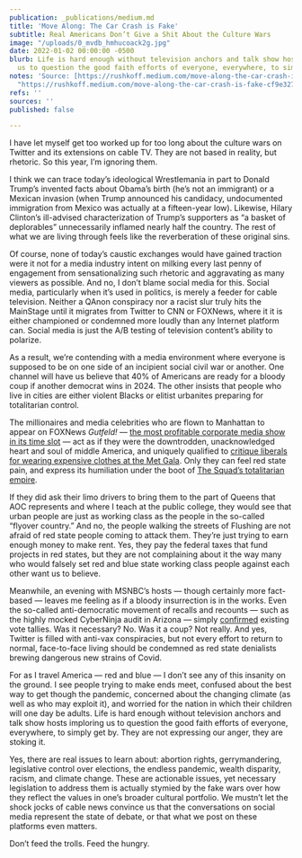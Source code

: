```yaml
---
publication: _publications/medium.md
title: 'Move Along: The Car Crash is Fake'
subtitle: Real Americans Don’t Give a Shit About the Culture Wars
image: "/uploads/0_mvdb_hmhucoack2g.jpg"
date: 2022-01-02 00:00:00 -0500
blurb: Life is hard enough without television anchors and talk show hosts imploring
  us to question the good faith efforts of everyone, everywhere, to simply get by.
notes: 'Source: [https://rushkoff.medium.com/move-along-the-car-crash-is-fake-cf9e327913c6](https://rushkoff.medium.com/move-along-the-car-crash-is-fake-cf9e327913c6
  "https://rushkoff.medium.com/move-along-the-car-crash-is-fake-cf9e327913c6")'
refs: ''
sources: ''
published: false

---
```

I have let myself get too worked up for too long about the culture wars on Twitter and its extensions on cable TV. They are not based in reality, but rhetoric. So this year, I’m ignoring them.

I think we can trace today’s ideological Wrestlemania in part to Donald Trump’s invented facts about Obama’s birth (he’s not an immigrant) or a Mexican invasion (when Trump announced his candidacy, undocumented immigration from Mexico was actually at a fifteen-year low). Likewise, Hilary Clinton’s ill-advised characterization of Trump’s supporters as “a basket of deplorables” unnecessarily inflamed nearly half the country. The rest of what we are living through feels like the reverberation of these original sins.

Of course, none of today’s caustic exchanges would have gained traction were it not for a media industry intent on milking every last penny of engagement from sensationalizing such rhetoric and aggravating as many viewers as possible. And no, I don’t blame social media for this. Social media, particularly when it’s used in politics, is merely a feeder for cable television. Neither a QAnon conspiracy nor a racist slur truly hits the MainStage until it migrates from Twitter to CNN or FOXNews, where it it is either championed or condemned more loudly than any Internet platform can. Social media is just the A/B testing of television content’s ability to polarize.

As a result, we’re contending with a media environment where everyone is supposed to be on one side of an incipient social civil war or another. One channel will have us believe that 40% of Americans are ready for a bloody coup if another democrat wins in 2024. The other insists that people who live in cities are either violent Blacks or elitist urbanites preparing for totalitarian control.

The millionaires and media celebrities who are flown to Manhattan to appear on FOXNews _Gutfeld!_ — [the most profitable corporate media show in its time slot](https://www.thewrap.com/gutfeld-ratings-win-colbert/) — act as if they were the downtrodden, unacknowledged heart and soul of middle America, and uniquely qualified to [critique liberals for wearing expensive clothes at the Met Gala](https://www.youtube.com/watch?v=JIiNvJxTFEU). Only they can feel red state pain, and express its humiliation under the boot of [The Squad’s totalitarian empire](https://www.youtube.com/watch?v=Q2teo6syhOk&list=PLlTLHnxSVuIyNvsEvhJudvcCNiuYDvE1n&index=112).

If they did ask their limo drivers to bring them to the part of Queens that AOC represents and where I teach at the public college, they would see that urban people are just as working class as the people in the so-called “flyover country.” And no, the people walking the streets of Flushing are not afraid of red state people coming to attack them. They’re just trying to earn enough money to make rent. Yes, they pay the federal taxes that fund projects in red states, but they are not complaining about it the way many who would falsely set red and blue state working class people against each other want us to believe.

Meanwhile, an evening with MSNBC’s hosts — though certainly more fact-based — leaves me feeling as if a bloody insurrection is in the works. Even the so-called anti-democratic movement of recalls and recounts — such as the highly mocked CyberNinja audit in Arizona — simply [confirmed](https://www.cnbc.com/2021/09/24/trump-friendly-cyber-ninjas-audit-of-arizona-votes-still-shows-biden-won.html) existing vote tallies. Was it necessary? No. Was it a coup? Not really. And yes, Twitter is filled with anti-vax conspiracies, but not every effort to return to normal, face-to-face living should be condemned as red state denialists brewing dangerous new strains of Covid.

For as I travel America — red and blue — I don’t see any of this insanity on the ground. I see people trying to make ends meet, confused about the best way to get though the pandemic, concerned about the changing climate (as well as who may exploit it), and worried for the nation in which their children will one day be adults. Life is hard enough without television anchors and talk show hosts imploring us to question the good faith efforts of everyone, everywhere, to simply get by. They are not expressing our anger, they are stoking it.

Yes, there are real issues to learn about: abortion rights, gerrymandering, legislative control over elections, the endless pandemic, wealth disparity, racism, and climate change. These are actionable issues, yet necessary legislation to address them is actually stymied by the fake wars over how they reflect the values in one’s broader cultural portfolio. We mustn’t let the shock jocks of cable news convince us that the conversations on social media represent the state of debate, or that what we post on these platforms even matters.

Don’t feed the trolls. Feed the hungry.